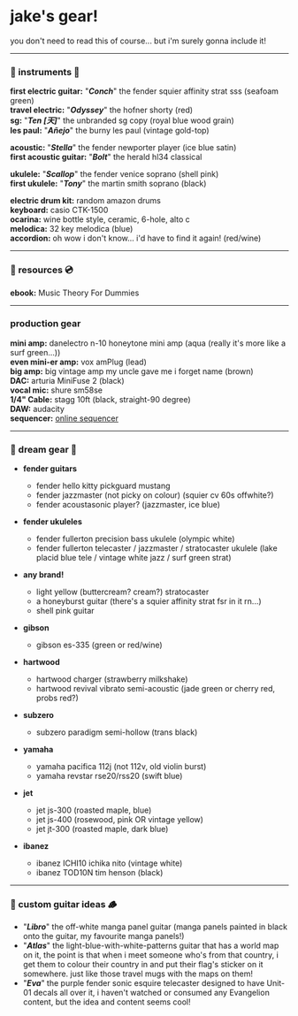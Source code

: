 # jake's gear!
you don't need to read this of course... but i'm surely gonna include it!

---

### 🎸 instruments 🎺
**first electric guitar:** "***Conch***" the fender squier affinity strat sss (seafoam green)\
**travel electric:** "***Odyssey***" the hofner shorty (red)\
**sg:** "***Ten [天]***" the unbranded sg copy (royal blue wood grain)\
**les paul:** "***Añejo***" the burny les paul (vintage gold-top)

**acoustic:** "***Stella***" the fender newporter player (ice blue satin)\
**first acoustic guitar:** "***Bolt***" the herald hl34 classical

**ukulele:** "***Scallop***" the fender venice soprano (shell pink)\
**first ukulele:** "***Tony***" the  martin smith soprano (black)

**electric drum kit:** random amazon drums\
**keyboard:** casio CTK-1500\
**ocarina:** wine bottle style, ceramic, 6-hole, alto c\
**melodica:** 32 key melodica (blue)\
**accordion:** oh wow i don't know... i'd have to find it again! (red/wine)

---

### 📖 resources 💿
**ebook:** Music Theory For Dummies

---

### production gear
**mini amp:** danelectro n-10 honeytone mini amp (aqua (really it's more like a surf green...))\
**even mini-er amp:** vox amPlug (lead)\
**big amp:** big vintage amp my uncle gave me i forget name (brown)\
**DAC:** arturia MiniFuse 2 (black)\
**vocal mic:** shure sm58se\
**1/4" Cable:** stagg 10ft (black, straight-90 degree)\
**DAW:** audacity\
**sequencer:** [online sequencer](https://onlinesequencer.net)

---

### 🌟 dream gear 🌌
- **fender guitars**
  - fender hello kitty pickguard mustang
  - fender jazzmaster (not picky on colour)  (squier cv 60s offwhite?)
  - fender acoustasonic player? (jazzmaster, ice blue)

- **fender ukuleles**
  - fender fullerton precision bass ukulele (olympic white)
  - fender fullerton telecaster / jazzmaster / stratocaster ukulele (lake placid blue tele / vintage white jazz / surf green strat)

- **any brand!**
  - light yellow (buttercream? cream?) stratocaster
  - a honeyburst guitar (there's a squier affinity strat fsr in it rn...)
  - shell pink guitar

- **gibson**
  - gibson es-335 (green or red/wine)

- **hartwood**
  - hartwood charger (strawberry milkshake)
  - hartwood revival vibrato semi-acoustic (jade green or cherry red, probs red?)

- **subzero**
  - subzero paradigm semi-hollow (trans black)

- **yamaha**
  - yamaha pacifica 112j (not 112v, old violin burst)
  - yamaha revstar rse20/rss20 (swift blue)

- **jet**
  - jet js-300 (roasted maple, blue)
  - jet js-400 (rosewood, pink OR vintage yellow)
  - jet jt-300 (roasted maple, dark blue)

- **ibanez**
  - ibanez ICHI10 ichika nito (vintage white)
  - ibanez TOD10N tim henson (black)

---

### 🎨 custom guitar ideas 🪵
- "***Libro***" the off-white manga panel guitar (manga panels painted in black onto the guitar, my favourite manga panels!)
- "***Atlas***" the light-blue-with-white-patterns guitar that has a world map on it, the point is that when i meet someone who's from that country, i get them to colour their country in and put their flag's sticker on it somewhere. just like those travel mugs with the maps on them!
- "***Eva***" the purple fender sonic esquire telecaster designed to have Unit-01 decals all over it, i haven't watched or consumed any Evangelion content, but the idea and content seems cool!
